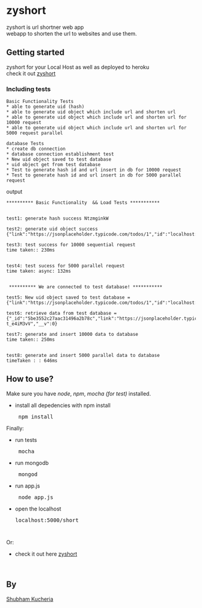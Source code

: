 # zyshort
zyshort is url shortner web app <br>
webapp to shorten the url to websites and use them.

## Getting started
zyshort for your Local Host as well as deployed to heroku <br>
check it out [zyshort](https://zyshort.herokuapp.com) <br>


### Including tests
```
Basic Functionality Tests
* able to generate uid (hash)
* able to generate uid object which include url and shorten url
* able to generate uid object which include url and shorten url for 10000 request
* able to generate uid object which include url and shorten url for 5000 request parallel

database Tests
* create db connection
* database connection establishment test
* New uid object saved to test database
* uid object get from test database
* Test to generate hash id and url insert in db for 10000 request
* Test to generate hash id and url insert in db for 5000 parallel request
```

output

```
********** Basic Functionality  && Load Tests ***********


test1: generate hash success NtzmginkW

test2: generate uid object success {"link":"https://jsonplaceholder.typicode.com/todos/1","id":"localhost:5000/qLVD2ZtkJe"}

test3: test success for 10000 sequential request
time taken:: 230ms


test4: test sucess for 5000 parallel request
time taken: async: 132ms


 ********** We are connected to test database! ***********

test5: New uid object saved to test database = {"link":"https://jsonplaceholder.typicode.com/todos/1","id":"localhost:5000/6mTafEvr4lHXa"} 

test6: retrieve data from test database = {"_id":"5be3552c27aac31496a2b78c","link":"https://jsonplaceholder.typicode.com/todos/1","id":"localhost:5000/QbH-t_e4iM3vV","__v":0} 

test7: generate and insert 10000 data to database
time taken:: 250ms


test8: generate and insert 5000 parallel data to database
timeTaken : : 646ms

```

## How to use?
Make sure you have *node*, *npm*, *mocha (for test)* installed.
  <br>
  * install all depedencies with npm install
    <pre> npm install </pre>
 
Finally:
  * run tests
      <pre> mocha </pre>
  * run mongodb
      <pre> mongod </pre>
  * run app.js
      <pre> node app.js</pre>
  * open the localhost
      <pre>localhost:5000/short<pre>
Or:
  * check it out here
    [zyshort](https://zyshort.herokuapp.com) </pre>

<br>      

## By
[Shubham Kucheria](https://github.com/shubhamkucheria)
